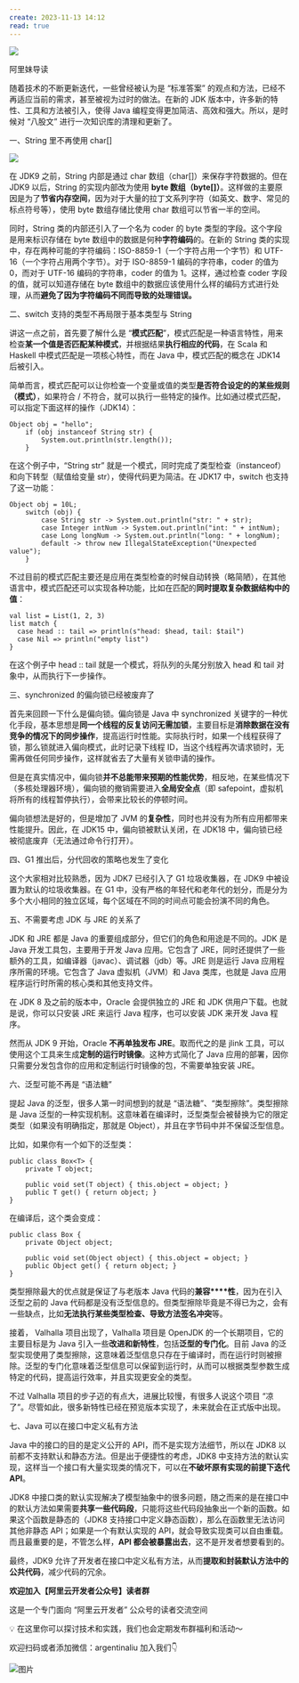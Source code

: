 ```yaml
---
create: 2023-11-13 14:12
read: true
---
```

![](https://mmbiz.qpic.cn/mmbiz_jpg/Z6bicxIx5naLTZWZPKKjnb2czS6GL3kfmvf8F8PlJPd8y9KMdEwXWxX7lbEZbZsdulYGW9l1oia6yIhBfxYrPoaQ/640?wx_fmt=jpeg)

阿里妹导读

随着技术的不断更新迭代，一些曾经被认为是 “标准答案” 的观点和方法，已经不再适应当前的需求，甚至被视为过时的做法。在新的 JDK 版本中，许多新的特性、工具和方法被引入，使得 Java 编程变得更加简洁、高效和强大。所以，是时候对 “八股文” 进行一次知识库的清理和更新了。

一、String 里不再使用 char[]

![](https://mmbiz.qpic.cn/mmbiz_png/Z6bicxIx5naKmxeBzV65OEDibctJB7Iw3jhzkFNFG5RKVKxADRI11gIJPricRm1TbyYkicjZFjRFeMvibyAHzRgF2SQ/640?wx_fmt=png)

在 JDK9 之前，String 内部是通过 char 数组（char[]）来保存字符数据的。但在 JDK9 以后，String 的实现内部改为使用 **byte 数组（byte[]）**。这样做的主要原因是为了**节省内存空间**，因为对于大量的拉丁文系列字符（如英文、数字、常见的标点符号等），使用 byte 数组存储比使用 char 数组可以节省一半的空间。

同时，String 类的内部还引入了一个名为 coder 的 byte 类型的字段。这个字段是用来标识存储在 byte 数组中的数据是何种**字符编码**的。在新的 String 类的实现中，存在两种可能的字符编码：ISO-8859-1（一个字符占用一个字节）和 UTF-16（一个字符占用两个字节）。对于 ISO-8859-1 编码的字符串，coder 的值为 0，而对于 UTF-16 编码的字符串，coder 的值为 1。这样，通过检查 coder 字段的值，就可以知道存储在 byte 数组中的数据应该使用什么样的编码方式进行处理，从而**避免了因为字符编码不同而导致的处理错误。**

二、switch 支持的类型不再局限于基本类型与 String

讲这一点之前，首先要了解什么是 “**模式匹配**”，模式匹配是一种语言特性，用来检查**某一个值是否匹配某种模式**，并根据结果**执行相应的代码**，在 Scala 和 Haskell 中模式匹配是一项核心特性，而在 Java 中，模式匹配的概念在 JDK14 后被引入。

简单而言，模式匹配可以让你检查一个变量或值的类型**是否符合设定的的某些规则（模式）**，如果符合 / 不符合，就可以执行一些特定的操作。比如通过模式匹配，可以指定下面这样的操作（JDK14）：

```
Object obj = "hello";
    if (obj instanceof String str) {
        System.out.println(str.length());
    }
```

在这个例子中，“String str” 就是一个模式，同时完成了类型检查（instanceof）和向下转型（赋值给变量 str），使得代码更为简洁。在 JDK17 中，switch 也支持了这一功能：

```
Object obj = 10L;
    switch (obj) {
        case String str -> System.out.println("str: " + str);
        case Integer intNum -> System.out.println("int: " + intNum);
        case Long longNum -> System.out.println("long: " + longNum);
        default -> throw new IllegalStateException("Unexpected value");
    }
```

不过目前的模式匹配主要还是应用在类型检查的时候自动转换（略简陋），在其他语言中，模式匹配还可以实现各种功能，比如在匹配的**同时提取复杂数据结构中的值**：

```
val list = List(1, 2, 3)
list match {
  case head :: tail => println(s"head: $head, tail: $tail")
  case Nil => println("empty list")
}
```

在这个例子中 head :: tail 就是一个模式，将队列的头尾分别放入 head 和 tail 对象中，从而执行下一步操作。

三、synchronized 的偏向锁已经被废弃了

首先来回顾一下什么是偏向锁。偏向锁是 Java 中 synchronized 关键字的一种优化手段，基本思想是**同一个线程的反复访问无需加锁**，主要目标是**消除数据在没有竞争的情况下的同步操作**，提高运行时性能。实际执行时，如果一个线程获得了锁，那么锁就进入偏向模式，此时记录下线程 ID，当这个线程再次请求锁时，无需再做任何同步操作，这样就省去了大量有关锁申请的操作。 

但是在真实情况中，偏向锁**并不总能带来预期的性能优势**，相反地，在某些情况下（多核处理器环境），偏向锁的撤销需要进入**全局安全点**（即 safepoint，虚拟机将所有的线程暂停执行），会带来比较长的停顿时间。 

偏向锁想法是好的，但是增加了 JVM 的**复杂性**，同时也并没有为所有应用都带来性能提升。因此，在 JDK15 中，偏向锁被默认关闭，在 JDK18 中，偏向锁已经被彻底废弃（无法通过命令行打开）。

四、G1 推出后，分代回收的策略也发生了变化

这个大家相对比较熟悉，因为 JDK7 已经引入了 G1 垃圾收集器，在 JDK9 中被设置为默认的垃圾收集器。在 G1 中，没有严格的年轻代和老年代的划分，而是分为多个大小相同的独立区域，每个区域在不同的时间点可能会扮演不同的角色。

五、不需要考虑 JDK 与 JRE 的关系了

JDK 和 JRE 都是 Java 的重要组成部分，但它们的角色和用途是不同的。JDK 是 Java 开发工具包，主要用于开发 Java 应用。它包含了 JRE，同时还提供了一些额外的工具，如编译器（javac）、调试器（jdb）等。JRE 则是运行 Java 应用程序所需的环境。它包含了 Java 虚拟机（JVM）和 Java 类库，也就是 Java 应用程序运行时所需的核心类和其他支持文件。 

在 JDK 8 及之前的版本中，Oracle 会提供独立的 JRE 和 JDK 供用户下载。也就是说，你可以只安装 JRE 来运行 Java 程序，也可以安装 JDK 来开发 Java 程序。

然而从 JDK 9 开始，Oracle **不再单独发布 JRE**。取而代之的是 jlink 工具，可以使用这个工具来生成**定制的运行时镜像**。这种方式简化了 Java 应用的部署，因你只需要分发包含你的应用和定制运行时镜像的包，不需要单独安装 JRE。

六、泛型可能不再是 “语法糖”

提起 Java 的泛型，很多人第一时间想到的就是 “语法糖”、“类型擦除”。类型擦除是 Java 泛型的一种实现机制。这意味着在编译时，泛型类型会被替换为它的限定类型（如果没有明确指定，那就是 Object），并且在字节码中并不保留泛型信息。

比如，如果你有一个如下的泛型类：

```
public class Box<T> {
    private T object;

    public void set(T object) { this.object = object; }
    public T get() { return object; }
}
```

在编译后，这个类会变成：

```
public class Box {
    private Object object;

    public void set(Object object) { this.object = object; }
    public Object get() { return object; }
}
```

类型擦除最大的优点就是保证了与老版本 Java 代码的**兼容****性**，因为在引入泛型之前的 Java 代码都是没有泛型信息的。但类型擦除毕竟是不得已为之，会有一些缺点，比如**无法执行某些类型检查、导致方法签名冲突**等。

接着， Valhalla 项目出现了，Valhalla 项目是 OpenJDK 的一个长期项目，它的主要目标是为 Java 引入一些**改进和新特性**，包括**泛型的专门化**。目前 Java 的泛型实现使用了类型擦除，这意味着泛型信息只存在于编译时，而在运行时则被擦除。泛型的专门化意味着泛型信息可以保留到运行时，从而可以根据类型参数生成特定的代码，提高运行效率，并且实现更安全的类型。

不过 Valhalla 项目的步子迈的有点大，进展比较慢，有很多人说这个项目 “凉了”。尽管如此，很多新特性已经在预览版本实现了，未来就会在正式版中出现。

七、Java 可以在接口中定义私有方法

Java 中的接口的目的是定义公开的 API，而不是实现方法细节，所以在 JDK8 以前都不支持默认和静态方法。但是出于便捷性的考虑，JDK8 中支持方法的默认实现，这样当一个接口有大量实现类的情况下，可以在**不破坏原有实现的前提下迭代 API**。

JDK8 中接口类的默认实现解决了模型抽象中的很多问题，随之而来的是在接口中的默认方法如果需要**共享一些代码段**，只能将这些代码段抽象出一个新的函数。如果这个函数是静态的（JDK8 支持接口中定义静态函数），那么在函数里无法访问其他非静态 API；如果是一个有默认实现的 API，就会导致实现类可以自由重载。而且最重要的是，不管怎么样，**API 都会被暴露出去**，这不是开发者想要看到的。

最终，JDK9 允许了开发者在接口中定义私有方法，从而**提取和封装默认方法中的公共代码**，减少代码的冗余。

**欢迎加入【阿里云开发者公众号】读者群**

这是一个专门面向 “阿里云开发者” 公众号的读者交流空间

💡 在这里你可以探讨技术和实践，我们也会定期发布群福利和活动～

欢迎扫码或者添加微信：argentinaliu 加入我们👇

![图片](https://mmbiz.qpic.cn/mmbiz_png/Z6bicxIx5naItaCLnTYIQlsonBibnFMlmU53DKOhbzic8LKgpU7Jzs5ndc5q4FIWXFkJoEnUQUDgyT6IQJUsr6exA/640?wx_fmt=png&wxfrom=5&wx_lazy=1&wx_co=1)